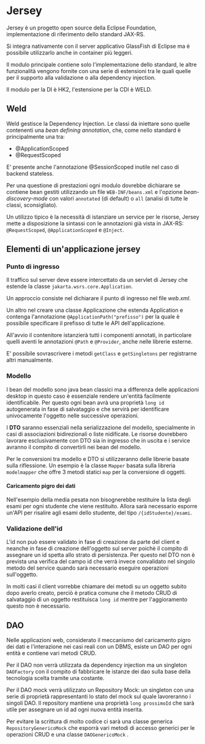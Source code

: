 # Jersey

Jersey è un progetto open source della Eclipse Foundation, implementazione di riferimento dello standard JAX-RS.

Si integra nativamente con il server applicativo GlassFish di Eclipse ma è possibile utilizzarlo anche in container più leggeri.

Il modulo principale contiene solo l'implementazione dello standard, le altre funzionalità vengono fornite con una serie di estensioni tra le quali quelle per il supporto alla validazione o alla dependency injection.

Il modulo per la DI è HK2, l'estensione per la CDI è WELD.

## Weld

Weld gestisce la Dependency Injection. Le classi da iniettare sono quelle contenenti una _bean defining annotation_, che, come nello standard è principalmente una tra:

- @ApplicationScoped
- @RequestScoped

E' presente anche l'annotazione @SessionScoped inutile nel caso di backend stateless.

Per una questione di prestazioni ogni modulo dovrebbe dichiarare se contiene bean gestiti utilizzando un file `WEB-INF/beans.xml` e l'opzione _bean-discovery-mode_ con valori `annotated` (di default) o `all` (analisi di tutte le classi, sconsigliato).

Un utilizzo tipico è la necessità di istanziare un service per le risorse, Jersey mette a disposizione la sintassi con le annotazioni già vista in JAX-RS: `@RequestScoped`, `@ApplicationScoped` e `@Inject`.

## Elementi di un'applicazione jersey

### Punto di ingresso

Il traffico sul server deve essere intercettato da un servlet di Jersey che estende la classe `jakarta.wsrs.core.Application`.

Un approccio consiste nel dichiarare il punto di ingresso nel file _web.xml_.

Un altro nel creare una classe Applicazione che estenda Application e contenga l'annotazione `@ApplicationPath("prefisso")` per la quale è possibile specificare il prefisso di tutte le API dell'applicazione.

All'avvio il contenitore istanzierà tutti i componenti annotati, in particolare quelli aventi le annotazioni `@Path` e `@Provider`, anche nelle librerie esterne.

E' possibile sovrascrivere i metodi `getClass` e `getSingletons` per registrarne altri manualmente.

### Modello

I bean del modello sono java bean classici ma a differenza delle applicazioni desktop in questo caso è essenziale rendere un'entità facilmente identificabile. Per questo ogni bean avrà una proprietà `long id` autogenerata in fase di salvataggio e che servirà per identificare univocamente l'oggetto nelle successive operazioni.

I __DTO__ saranno essenziali nella serializzazione del modello, specialmente in casi di associazioni bidirezionali o liste nidificate. Le risorse dovrebbero lavorare esclusivamente con DTO sia in ingresso che in uscita e i service avranno il compito di convertirli nei bean del modello.

Per le conversioni tra modello e DTO si utilizzeranno delle librerie basate sulla riflessione. Un esempio è la classe `Mapper` basata sulla libreria `modelmapper` che offre 3 metodi statici `map` per la conversione di oggetti.

#### Caricamento pigro dei dati

Nell'esempio della media pesata non bisognerebbe restituire la lista degli esami per ogni studente che viene restituito. Allora sarà necessario esporre un'API per risalire agli esami dello studente, del tipo `/{idStudente}/esami`.

### Validazione dell'id

L'id non può essere validato in fase di creazione da parte del client e neanche in fase di creazione dell'oggetto sul server poichè il compito di assegnare un id spetta allo strato di persistenza. Per questo nel DTO non è prevista una verifica del campo id che verrà invece convalidato nel singolo metodo del service quando sarà necessario eseguire operazioni sull'oggetto.

In molti casi il client vorrebbe chiamare dei metodi su un oggetto subito dopo averlo creato, perciò è pratica comune che il metodo CRUD di salvataggio di un oggetto restituisca `long id` mentre per l'aggioramento questo non è necessario.

## DAO

Nelle applicazioni web, considerato il meccanismo del caricamento pigro dei dati e l'interazione nei casi reali con un DBMS, esiste un DAO per ogni entità e contiene vari metodi CRUD.

Per il DAO non verrà utilizzata da dependency injection ma un singleton `DAOFactory` con il compito di fabbricare le istanze dei dao sulla base della tecnologia scelta tramite una costante.

Per il DAO mock verrà utilizzato un Repository Mock: un singleton con una serie di proprietà rappresentanti lo stato del mock sul quale lavoreranno i singoli DAO. Il repository mantiene una proprietà `long prossimoId` che sarà utile per assegnare un id ad ogni nuova entità inserita.

Per evitare la scrittura di molto codice ci sarà una classe generica `RepositoryGenericoMock` che esporrà vari metodi di accesso generici per le operazioni CRUD e una classe `DAOGenericoMock` .
